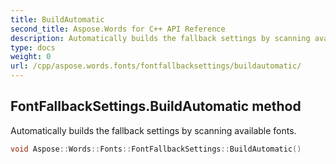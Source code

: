 ```yaml
---
title: BuildAutomatic
second_title: Aspose.Words for C++ API Reference
description: Automatically builds the fallback settings by scanning available fonts. 
type: docs
weight: 0
url: /cpp/aspose.words.fonts/fontfallbacksettings/buildautomatic/
---
```

## FontFallbackSettings.BuildAutomatic method


Automatically builds the fallback settings by scanning available fonts.

```cpp
void Aspose::Words::Fonts::FontFallbackSettings::BuildAutomatic()
```

